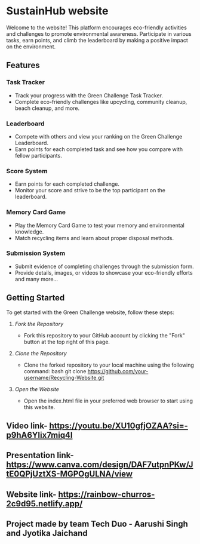 # SustainHub website

Welcome to the website! This platform encourages eco-friendly activities and challenges to promote environmental awareness. Participate in various tasks, earn points, and climb the leaderboard by making a positive impact on the environment.

## Features

### Task Tracker
- Track your progress with the Green Challenge Task Tracker.
- Complete eco-friendly challenges like upcycling, community cleanup, beach cleanup, and more.

### Leaderboard
- Compete with others and view your ranking on the Green Challenge Leaderboard.
- Earn points for each completed task and see how you compare with fellow participants.

### Score System
- Earn points for each completed challenge.
- Monitor your score and strive to be the top participant on the leaderboard.

### Memory Card Game
- Play the Memory Card Game to test your memory and environmental knowledge.
- Match recycling items and learn about proper disposal methods.

### Submission System
- Submit evidence of completing challenges through the submission form.
- Provide details, images, or videos to showcase your eco-friendly efforts        and many more...

## Getting Started

To get started with the Green Challenge website, follow these steps:

1. *Fork the Repository*
   - Fork this repository to your GitHub account by clicking the "Fork" button at the top right of this page.

2. *Clone the Repository*
   - Clone the forked repository to your local machine using the following command:
     bash
     git clone https://github.com/your-username/Recycling-Website.git
     

3. *Open the Website*
   - Open the index.html file in your preferred web browser to start using this website.
  
## Video link- https://youtu.be/XU10gfjOZAA?si=-p9hA6YIix7miq4l

## Presentation link- https://www.canva.com/design/DAF7utpnPKw/JtE0QPjUztXS-MGPOgULNA/view

## Website link- https://rainbow-churros-2c9d95.netlify.app/

##  Project made by team Tech Duo - Aarushi Singh and Jyotika Jaichand
